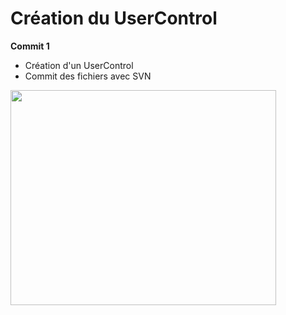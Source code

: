# Création du UserControl #
**Commit 1**

  * Création d'un UserControl
  * Commit des fichiers avec SVN

<a href='http://www.youtube.com/watch?feature=player_embedded&v=JMPbyxp_zBk' target='_blank'><img src='http://img.youtube.com/vi/JMPbyxp_zBk/0.jpg' width='425' height=344 /></a>